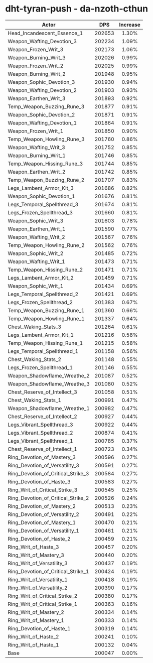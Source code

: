 # dht-tyran-push - da-nzoth-cthun
| Actor | DPS | Increase |
|---|:---:|:---:|
|Head_Incandescent_Essence_1|202653|1.30%|
|Weapon_Wafting_Devotion_3|202234|1.09%|
|Weapon_Frozen_Writ_3|202173|1.06%|
|Weapon_Burning_Writ_3|202026|0.99%|
|Weapon_Frozen_Writ_2|202025|0.99%|
|Weapon_Burning_Writ_2|201948|0.95%|
|Weapon_Sophic_Devotion_3|201930|0.94%|
|Weapon_Wafting_Devotion_2|201903|0.93%|
|Weapon_Earthen_Writ_3|201893|0.92%|
|Temp_Weapon_Buzzing_Rune_3|201877|0.91%|
|Weapon_Sophic_Devotion_2|201871|0.91%|
|Weapon_Wafting_Devotion_1|201864|0.91%|
|Weapon_Frozen_Writ_1|201850|0.90%|
|Temp_Weapon_Howling_Rune_3|201760|0.86%|
|Weapon_Wafting_Writ_3|201752|0.85%|
|Weapon_Burning_Writ_1|201746|0.85%|
|Temp_Weapon_Hissing_Rune_3|201744|0.85%|
|Weapon_Earthen_Writ_2|201742|0.85%|
|Temp_Weapon_Buzzing_Rune_2|201707|0.83%|
|Legs_Lambent_Armor_Kit_3|201686|0.82%|
|Weapon_Sophic_Devotion_1|201676|0.81%|
|Legs_Temporal_Spellthread_3|201674|0.81%|
|Legs_Frozen_Spellthread_3|201660|0.81%|
|Weapon_Sophic_Writ_3|201603|0.78%|
|Weapon_Earthen_Writ_1|201590|0.77%|
|Weapon_Wafting_Writ_2|201567|0.76%|
|Temp_Weapon_Howling_Rune_2|201562|0.76%|
|Weapon_Sophic_Writ_2|201485|0.72%|
|Weapon_Wafting_Writ_1|201473|0.71%|
|Temp_Weapon_Hissing_Rune_2|201471|0.71%|
|Legs_Lambent_Armor_Kit_2|201459|0.71%|
|Weapon_Sophic_Writ_1|201434|0.69%|
|Legs_Temporal_Spellthread_2|201421|0.69%|
|Legs_Frozen_Spellthread_2|201383|0.67%|
|Temp_Weapon_Buzzing_Rune_1|201360|0.66%|
|Temp_Weapon_Howling_Rune_1|201337|0.64%|
|Chest_Waking_Stats_3|201264|0.61%|
|Legs_Lambent_Armor_Kit_1|201216|0.58%|
|Temp_Weapon_Hissing_Rune_1|201215|0.58%|
|Legs_Temporal_Spellthread_1|201158|0.56%|
|Chest_Waking_Stats_2|201148|0.55%|
|Legs_Frozen_Spellthread_1|201146|0.55%|
|Weapon_Shadowflame_Wreathe_2|201087|0.52%|
|Weapon_Shadowflame_Wreathe_3|201080|0.52%|
|Chest_Reserve_of_Intellect_3|201058|0.51%|
|Chest_Waking_Stats_1|200991|0.47%|
|Weapon_Shadowflame_Wreathe_1|200982|0.47%|
|Chest_Reserve_of_Intellect_2|200927|0.44%|
|Legs_Vibrant_Spellthread_3|200922|0.44%|
|Legs_Vibrant_Spellthread_2|200874|0.41%|
|Legs_Vibrant_Spellthread_1|200785|0.37%|
|Chest_Reserve_of_Intellect_1|200723|0.34%|
|Ring_Devotion_of_Mastery_3|200596|0.27%|
|Ring_Devotion_of_Versatility_3|200591|0.27%|
|Ring_Devotion_of_Critical_Strike_3|200584|0.27%|
|Ring_Devotion_of_Haste_3|200583|0.27%|
|Ring_Writ_of_Critical_Strike_3|200545|0.25%|
|Ring_Devotion_of_Critical_Strike_2|200526|0.24%|
|Ring_Devotion_of_Mastery_2|200513|0.23%|
|Ring_Devotion_of_Versatility_2|200491|0.22%|
|Ring_Devotion_of_Mastery_1|200470|0.21%|
|Ring_Devotion_of_Versatility_1|200461|0.21%|
|Ring_Devotion_of_Haste_2|200459|0.21%|
|Ring_Writ_of_Haste_3|200457|0.20%|
|Ring_Writ_of_Mastery_3|200440|0.20%|
|Ring_Writ_of_Versatility_3|200437|0.19%|
|Ring_Devotion_of_Critical_Strike_1|200424|0.19%|
|Ring_Writ_of_Versatility_1|200418|0.19%|
|Ring_Writ_of_Versatility_2|200390|0.17%|
|Ring_Writ_of_Critical_Strike_2|200380|0.17%|
|Ring_Writ_of_Critical_Strike_1|200363|0.16%|
|Ring_Writ_of_Mastery_2|200334|0.14%|
|Ring_Writ_of_Mastery_1|200333|0.14%|
|Ring_Devotion_of_Haste_1|200319|0.14%|
|Ring_Writ_of_Haste_2|200241|0.10%|
|Ring_Writ_of_Haste_1|200132|0.04%|
|Base|200047|0.00%|
